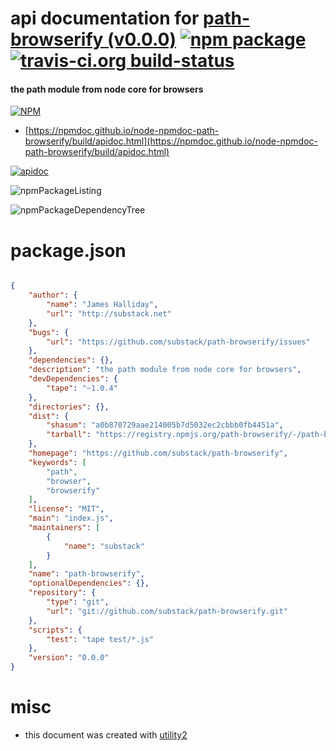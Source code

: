 # api documentation for  [path-browserify (v0.0.0)](https://github.com/substack/path-browserify)  [![npm package](https://img.shields.io/npm/v/npmdoc-path-browserify.svg?style=flat-square)](https://www.npmjs.org/package/npmdoc-path-browserify) [![travis-ci.org build-status](https://api.travis-ci.org/npmdoc/node-npmdoc-path-browserify.svg)](https://travis-ci.org/npmdoc/node-npmdoc-path-browserify)
#### the path module from node core for browsers

[![NPM](https://nodei.co/npm/path-browserify.png?downloads=true&downloadRank=true&stars=true)](https://www.npmjs.com/package/path-browserify)

- [https://npmdoc.github.io/node-npmdoc-path-browserify/build/apidoc.html](https://npmdoc.github.io/node-npmdoc-path-browserify/build/apidoc.html)

[![apidoc](https://npmdoc.github.io/node-npmdoc-path-browserify/build/screenCapture.buildCi.browser.%252Ftmp%252Fbuild%252Fapidoc.html.png)](https://npmdoc.github.io/node-npmdoc-path-browserify/build/apidoc.html)

![npmPackageListing](https://npmdoc.github.io/node-npmdoc-path-browserify/build/screenCapture.npmPackageListing.svg)

![npmPackageDependencyTree](https://npmdoc.github.io/node-npmdoc-path-browserify/build/screenCapture.npmPackageDependencyTree.svg)



# package.json

```json

{
    "author": {
        "name": "James Halliday",
        "url": "http://substack.net"
    },
    "bugs": {
        "url": "https://github.com/substack/path-browserify/issues"
    },
    "dependencies": {},
    "description": "the path module from node core for browsers",
    "devDependencies": {
        "tape": "~1.0.4"
    },
    "directories": {},
    "dist": {
        "shasum": "a0b870729aae214005b7d5032ec2cbbb0fb4451a",
        "tarball": "https://registry.npmjs.org/path-browserify/-/path-browserify-0.0.0.tgz"
    },
    "homepage": "https://github.com/substack/path-browserify",
    "keywords": [
        "path",
        "browser",
        "browserify"
    ],
    "license": "MIT",
    "main": "index.js",
    "maintainers": [
        {
            "name": "substack"
        }
    ],
    "name": "path-browserify",
    "optionalDependencies": {},
    "repository": {
        "type": "git",
        "url": "git://github.com/substack/path-browserify.git"
    },
    "scripts": {
        "test": "tape test/*.js"
    },
    "version": "0.0.0"
}
```



# misc
- this document was created with [utility2](https://github.com/kaizhu256/node-utility2)
